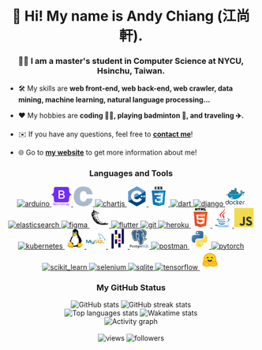 <h1 align="center">👋 Hi! My name is Andy Chiang (江尚軒).</h1>
<h3 align="center">👨‍🎓 I am a master's student in Computer Science at NYCU, Hsinchu, Taiwan.</h3>

- 🛠️ My skills are **web front-end, web back-end, web crawler, data mining, machine learning, natural language processing...**

- ❤️ My hobbies are **coding 👨‍💻, playing badminton 🏸, and traveling ✈️.**

- ✉️ If you have any questions, feel free to [**contact me**](mailto:andy10801@gmail.com)!

- 🌐 Go to [**my website**](https://andychiangsh.github.io/AndyChiangSH/) to get more information about me!

<h3 align="center">Languages and Tools</h3>

<div align="center"> <a href="https://www.arduino.cc/" target="_blank" rel="noreferrer"> <img src="https://cdn.worldvectorlogo.com/logos/arduino-1.svg" alt="arduino" width="40" height="40"/> </a> <a href="https://getbootstrap.com" target="_blank" rel="noreferrer"> <img src="https://raw.githubusercontent.com/devicons/devicon/master/icons/bootstrap/bootstrap-plain-wordmark.svg" alt="bootstrap" width="40" height="40"/> </a> <a href="https://www.cprogramming.com/" target="_blank" rel="noreferrer"> <img src="https://raw.githubusercontent.com/devicons/devicon/master/icons/c/c-original.svg" alt="c" width="40" height="40"/> </a> <a href="https://www.chartjs.org" target="_blank" rel="noreferrer"> <img src="https://www.chartjs.org/media/logo-title.svg" alt="chartjs" width="40" height="40"/> </a> <a href="https://www.w3schools.com/cpp/" target="_blank" rel="noreferrer"> <img src="https://raw.githubusercontent.com/devicons/devicon/master/icons/cplusplus/cplusplus-original.svg" alt="cplusplus" width="40" height="40"/> </a> <a href="https://www.w3schools.com/css/" target="_blank" rel="noreferrer"> <img src="https://raw.githubusercontent.com/devicons/devicon/master/icons/css3/css3-original-wordmark.svg" alt="css3" width="40" height="40"/> </a> <a href="https://dart.dev" target="_blank" rel="noreferrer"> <img src="https://www.vectorlogo.zone/logos/dartlang/dartlang-icon.svg" alt="dart" width="40" height="40"/> </a> <a href="https://www.djangoproject.com/" target="_blank" rel="noreferrer"> <img src="https://cdn.worldvectorlogo.com/logos/django.svg" alt="django" width="40" height="40"/> </a> <a href="https://www.docker.com/" target="_blank" rel="noreferrer"> <img src="https://raw.githubusercontent.com/devicons/devicon/master/icons/docker/docker-original-wordmark.svg" alt="docker" width="40" height="40"/> </a> <a href="https://www.elastic.co" target="_blank" rel="noreferrer"> <img src="https://www.vectorlogo.zone/logos/elastic/elastic-icon.svg" alt="elasticsearch" width="40" height="40"/> </a> <a href="https://www.figma.com/" target="_blank" rel="noreferrer"> <img src="https://www.vectorlogo.zone/logos/figma/figma-icon.svg" alt="figma" width="40" height="40"/> </a> <a href="https://flask.palletsprojects.com/" target="_blank" rel="noreferrer"> <img src="https://raw.githubusercontent.com/devicons/devicon/refs/heads/master/icons/flask/flask-original.svg" alt="flask" width="40" height="40"/> </a> <a href="https://flutter.dev" target="_blank" rel="noreferrer"> <img src="https://www.vectorlogo.zone/logos/flutterio/flutterio-icon.svg" alt="flutter" width="40" height="40"/> </a> <a href="https://git-scm.com/" target="_blank" rel="noreferrer"> <img src="https://www.vectorlogo.zone/logos/git-scm/git-scm-icon.svg" alt="git" width="40" height="40"/> </a> <a href="https://heroku.com" target="_blank" rel="noreferrer"> <img src="https://www.vectorlogo.zone/logos/heroku/heroku-icon.svg" alt="heroku" width="40" height="40"/> </a> <a href="https://www.w3.org/html/" target="_blank" rel="noreferrer"> <img src="https://raw.githubusercontent.com/devicons/devicon/master/icons/html5/html5-original-wordmark.svg" alt="html5" width="40" height="40"/> </a> <a href="https://www.java.com" target="_blank" rel="noreferrer"> <img src="https://raw.githubusercontent.com/devicons/devicon/master/icons/java/java-original.svg" alt="java" width="40" height="40"/> </a> <a href="https://developer.mozilla.org/en-US/docs/Web/JavaScript" target="_blank" rel="noreferrer"> <img src="https://raw.githubusercontent.com/devicons/devicon/master/icons/javascript/javascript-original.svg" alt="javascript" width="40" height="40"/> </a> <a href="https://kubernetes.io" target="_blank" rel="noreferrer"> <img src="https://www.vectorlogo.zone/logos/kubernetes/kubernetes-icon.svg" alt="kubernetes" width="40" height="40"/> </a> <a href="https://www.linux.org/" target="_blank" rel="noreferrer"> <img src="https://raw.githubusercontent.com/devicons/devicon/master/icons/linux/linux-original.svg" alt="linux" width="40" height="40"/> </a> <a href="https://www.mysql.com/" target="_blank" rel="noreferrer"> <img src="https://raw.githubusercontent.com/devicons/devicon/master/icons/mysql/mysql-original-wordmark.svg" alt="mysql" width="40" height="40"/> </a> <a href="https://pandas.pydata.org/" target="_blank" rel="noreferrer"> <img src="https://raw.githubusercontent.com/devicons/devicon/2ae2a900d2f041da66e950e4d48052658d850630/icons/pandas/pandas-original.svg" alt="pandas" width="40" height="40"/> </a> <a href="https://www.postgresql.org" target="_blank" rel="noreferrer"> <img src="https://raw.githubusercontent.com/devicons/devicon/master/icons/postgresql/postgresql-original-wordmark.svg" alt="postgresql" width="40" height="40"/> </a> <a href="https://postman.com" target="_blank" rel="noreferrer"> <img src="https://www.vectorlogo.zone/logos/getpostman/getpostman-icon.svg" alt="postman" width="40" height="40"/> </a> <a href="https://www.python.org" target="_blank" rel="noreferrer"> <img src="https://raw.githubusercontent.com/devicons/devicon/master/icons/python/python-original.svg" alt="python" width="40" height="40"/> </a> <a href="https://pytorch.org/" target="_blank" rel="noreferrer"> <img src="https://www.vectorlogo.zone/logos/pytorch/pytorch-icon.svg" alt="pytorch" width="40" height="40"/> </a> <a href="https://scikit-learn.org/" target="_blank" rel="noreferrer"> <img src="https://upload.wikimedia.org/wikipedia/commons/0/05/Scikit_learn_logo_small.svg" alt="scikit_learn" width="40" height="40"/> </a> <a href="https://www.selenium.dev" target="_blank" rel="noreferrer"> <img src="https://raw.githubusercontent.com/detain/svg-logos/780f25886640cef088af994181646db2f6b1a3f8/svg/selenium-logo.svg" alt="selenium" width="40" height="40"/> </a> <a href="https://www.sqlite.org/" target="_blank" rel="noreferrer"> <img src="https://www.vectorlogo.zone/logos/sqlite/sqlite-icon.svg" alt="sqlite" width="40" height="40"/> </a> <a href="https://www.tensorflow.org" target="_blank" rel="noreferrer"> <img src="https://www.vectorlogo.zone/logos/tensorflow/tensorflow-icon.svg" alt="tensorflow" width="40" height="40"/> </a> <a href="https://huggingface.co/" target="_blank" rel="noreferrer"> <img src="img/icons/hf-logo.svg" alt="huggingface" width="40" height="40"/> </a> </div>

<h3 align="center">My GitHub Status</h3>

<!-- <div align="center">

![](https://github-profile-summary-cards.vercel.app/api/cards/profile-details?username=AndyChiangSH&theme=vue)

![](https://github-profile-summary-cards.vercel.app/api/cards/stats?username=AndyChiangSH&theme=vue)
![](https://github-profile-summary-cards.vercel.app/api/cards/productive-time?username=AndyChiangSH&theme=vue)

![](https://github-profile-summary-cards.vercel.app/api/cards/repos-per-language?username=AndyChiangSH&theme=vue)
![](https://github-profile-summary-cards.vercel.app/api/cards/most-commit-language?username=AndyChiangSH&theme=vue)

![](https://komarev.com/ghpvc/?username=AndyChiangSH)
![](https://img.shields.io/github/followers/AndyChiangSH?style=social)

</div> -->

<div align="center">
    <picture>
        <source
            srcset="https://github-readme-stats.vercel.app/api?username=AndyChiangSH&theme=vue&hide_border=true&hide_title=true&rank_icon=percentile&show_icons=true"
            media="(prefers-color-scheme: light), (prefers-color-scheme: no-preference)"
        />
        <source 
            srcset="https://github-readme-stats.vercel.app/api?username=AndyChiangSH&theme=vue-dark&hide_border=true&hide_title=true&rank_icon=percentile&show_icons=true"
            media="(prefers-color-scheme: dark)"
        />
        <img src="" height=150 alt="GitHub stats" />
    </picture>
    <picture>
        <source
            srcset="https://github-streak-stats.tomy.tech?user=AndyChiangSH&theme=vue&hide_border=true"
            media="(prefers-color-scheme: light), (prefers-color-scheme: no-preference)"
        />
        <source 
            srcset="https://github-streak-stats.tomy.tech?user=AndyChiangSH&theme=vue-dark&hide_border=true"
            media="(prefers-color-scheme: dark)"
        />
        <img src="" height=150 alt="GitHub streak stats" />
    </picture>
    <br>
    <picture>
        <source
            srcset="https://github-readme-stats.vercel.app/api/top-langs/?username=AndyChiangSH&theme=vue&hide_border=true&layout=compact&hide=other&langs_count=8"
            media="(prefers-color-scheme: light), (prefers-color-scheme: no-preference)"
        />
        <source 
            srcset="https://github-readme-stats.vercel.app/api/top-langs/?username=AndyChiangSH&theme=vue-dark&hide_border=true&layout=compact&hide=other&langs_count=8"
            media="(prefers-color-scheme: dark)"
        />
        <img src="" height=137 alt="Top languages stats" />
    </picture>
    <picture>
        <source
            srcset="https://github-readme-stats.vercel.app/api/wakatime?username=AndyChiangSH&theme=vue&hide_border=true&layout=compact&hide=other&langs_count=8"
            media="(prefers-color-scheme: light), (prefers-color-scheme: no-preference)"
        />
        <source 
            srcset="https://github-readme-stats.vercel.app/api/wakatime?username=AndyChiangSH&theme=vue-dark&hide_border=true&layout=compact&hide=other&langs_count=8"
            media="(prefers-color-scheme: dark)"
        />
        <img src="" height=137 alt="Wakatime stats" />
    </picture>
    <br>
    <picture>
        <source
            srcset="https://github-readme-activity-graph.vercel.app/graph?username=AndyChiangSH&theme=vue&hide_border=true"
            media="(prefers-color-scheme: light), (prefers-color-scheme: no-preference)"
        />
        <source 
            srcset="https://github-readme-activity-graph.vercel.app/graph?username=AndyChiangSH&theme=vue&hide_border=true"
            media="(prefers-color-scheme: dark)"
        />
        <img src="" height=283 alt="Activity graph" />
    </picture>
    <br>
    <br>
    <img src="https://komarev.com/ghpvc/?username=AndyChiangSH" alt="views" />
    <img src="https://img.shields.io/github/followers/AndyChiangSH?style=social" alt="followers" />
</div>
